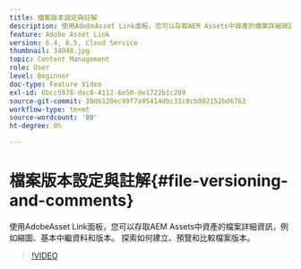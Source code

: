 ```yaml
---
title: 檔案版本設定與註解
description: 使用AdobeAsset Link面板，您可以存取AEM Assets中資產的檔案詳細資訊，例如縮圖、基本中繼資料和版本。 探索如何建立、預覽和比較檔案版本。
feature: Adobe Asset Link
version: 6.4, 6.5, Cloud Service
thumbnail: 34048.jpg
topic: Content Management
role: User
level: Beginner
doc-type: Feature Video
exl-id: 6bcc5978-dac8-4112-8e50-de1722b1c289
source-git-commit: 30d6120ec99f7a95414dbc31c0cb002152bd6763
workflow-type: tm+mt
source-wordcount: '80'
ht-degree: 0%

---
```


# 檔案版本設定與註解{#file-versioning-and-comments}

使用AdobeAsset Link面板，您可以存取AEM Assets中資產的檔案詳細資訊，例如縮圖、基本中繼資料和版本。 探索如何建立、預覽和比較檔案版本。

>[!VIDEO](https://video.tv.adobe.com/v/34048?quality=12&learn=on)
